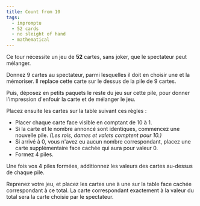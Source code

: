 ```yaml
---
title: Count from 10
tags:
  - impromptu
  - 52 cards
  - no sleight of hand
  - mathematical
---
```


Ce tour nécessite un jeu de **52** cartes, sans joker, que le spectateur peut
mélanger.

Donnez 9 cartes au spectateur, parmi lesquelles il doit en choisir une et la
mémoriser. Il replace cette carte sur le dessus de la pile de 9 cartes.

Puis, déposez en petits paquets le reste du jeu sur cette pile, pour donner
l'impression d'enfouir la carte et de mélanger le jeu.

Placez ensuite les cartes sur la table suivant ces règles :

- Placer chaque carte face visible en comptant de 10 à 1.
- Si la carte et le nombre annoncé sont identiques, commencez une nouvelle pile.
  _(Les rois, dames et valets comptent pour 10.)_
- Si arrivé à 0, vous n'avez eu aucun nombre correspondant, placez une carte
  supplémentaire face cachée qui aura pour valeur 0.
- Formez 4 piles.

Une fois vos 4 piles formées, additionnez les valeurs des cartes au-dessus de
chaque pile.

Reprenez votre jeu, et placez les cartes une à une sur la table face cachée
correspondant à ce total. La carte correspondant exactement à la valeur du total
sera la carte choisie par le spectateur.
